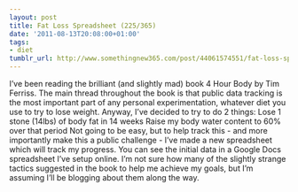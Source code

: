 ```yaml
---
layout: post
title: Fat Loss Spreadsheet (225/365)
date: '2011-08-13T20:08:00+01:00'
tags:
- diet
tumblr_url: http://www.somethingnew365.com/post/44061574551/fat-loss-spreadsheet-225365
---
```

I’ve been reading the brilliant (and slightly mad) book 4 Hour Body by Tim Ferriss. The main thread throughout the book is that public data tracking is the most important part of any personal experimentation, whatever diet you use to try to lose weight.
Anyway, I’ve decided to try to do 2 things:
Lose 1 stone (14lbs) of body fat in 14 weeks
Raise my body water content to 60% over that period
Not going to be easy, but to help track this - and more importantly make this a public challenge - I’ve made a new spreadsheet which will track my progress.
You can see the initial data in a Google Docs spreadsheet I’ve setup online.
I’m not sure how many of the slightly strange tactics suggested in the book to help me achieve my goals, but I’m assuming I’ll be blogging about them along the way.
